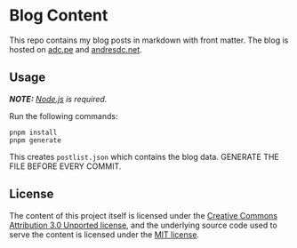 # Blog Content

This repo contains my blog posts in markdown with front matter. The blog is hosted on [adc.pe](https://adc.pe) and [andresdc.net](https://andresdc.net).

## Usage

_**NOTE:** [Node.js](https://nodejs.org/) is required._

Run the following commands:

```console
pnpm install
pnpm generate
```

This creates `postlist.json` which contains the blog data. GENERATE THE FILE BEFORE EVERY COMMIT.

## License

The content of this project itself is licensed under the [Creative Commons Attribution 3.0 Unported license](https://creativecommons.org/licenses/by/3.0/), and the underlying source code used to serve the content is licensed under the [MIT license](https://github.com/adcpe/blog-content/blob/main/LICENSE.md).
